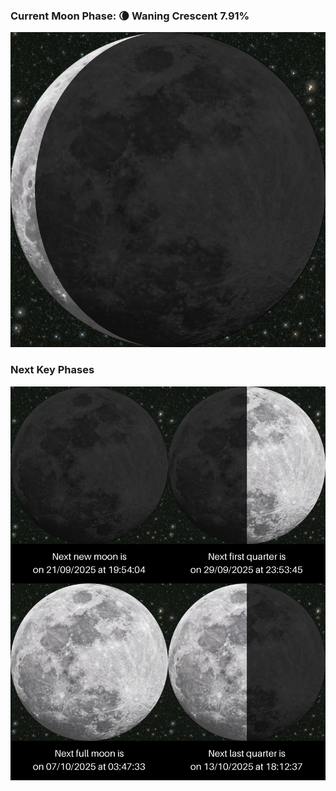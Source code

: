 ### Current Moon Phase: 🌘 Waning Crescent 7.91%
![Moon Phase](moonphase.png)
### Next Key Phases
![Gallery](gallery.png)